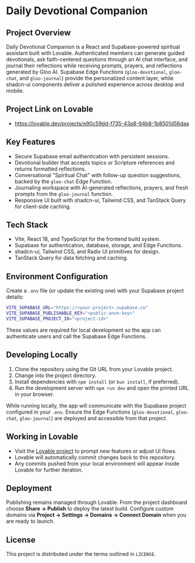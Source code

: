 # Daily Devotional Companion

## Project Overview

Daily Devotional Companion is a React and Supabase-powered spiritual assistant built with Lovable. Authenticated members can generate guided devotionals, ask faith-centered questions through an AI chat interface, and journal their reflections while receiving prompts, prayers, and reflections generated by Gloo AI. Supabase Edge Functions (`gloo-devotional`, `gloo-chat`, and `gloo-journal`) provide the personalized content layer, while shadcn-ui components deliver a polished experience across desktop and mobile.

## Project Link on Lovable

- https://lovable.dev/projects/e90c59dd-f735-43a8-94b8-1b8501d56daa

## Key Features

- Secure Supabase email authentication with persistent sessions.
- Devotional builder that accepts topics or Scripture references and returns formatted reflections.
- Conversational "Spiritual Chat" with follow-up question suggestions, backed by the `gloo-chat` Edge Function.
- Journaling workspace with AI-generated reflections, prayers, and fresh prompts from the `gloo-journal` function.
- Responsive UI built with shadcn-ui, Tailwind CSS, and TanStack Query for client-side caching.

## Tech Stack

- Vite, React 18, and TypeScript for the frontend build system.
- Supabase for authentication, database, storage, and Edge Functions.
- shadcn-ui, Tailwind CSS, and Radix UI primitives for design.
- TanStack Query for data fetching and caching.

## Environment Configuration

Create a `.env` file (or update the existing one) with your Supabase project details:

```sh
VITE_SUPABASE_URL="https://<your-project>.supabase.co"
VITE_SUPABASE_PUBLISHABLE_KEY="<public-anon-key>"
VITE_SUPABASE_PROJECT_ID="<project-id>"
```

These values are required for local development so the app can authenticate users and call the Supabase Edge Functions.

## Developing Locally

1. Clone the repository using the Git URL from your Lovable project.
2. Change into the project directory.
3. Install dependencies with `npm install` (or `bun install`, if preferred).
4. Run the development server with `npm run dev` and open the printed URL in your browser.

While running locally, the app will communicate with the Supabase project configured in your `.env`. Ensure the Edge Functions (`gloo-devotional`, `gloo-chat`, `gloo-journal`) are deployed and accessible from that project.

## Working in Lovable

- Visit the [Lovable project](https://lovable.dev/projects/e90c59dd-f735-43a8-94b8-1b8501d56daa) to prompt new features or adjust UI flows.
- Lovable will automatically commit changes back to this repository.
- Any commits pushed from your local environment will appear inside Lovable for further iteration.

## Deployment

Publishing remains managed through Lovable. From the project dashboard choose **Share → Publish** to deploy the latest build. Configure custom domains via **Project → Settings → Domains → Connect Domain** when you are ready to launch.

## License

This project is distributed under the terms outlined in `LICENSE`.
